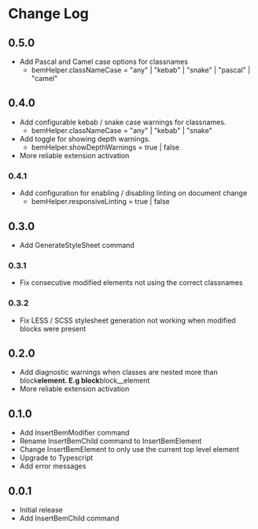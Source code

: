 # Change Log

## 0.5.0

-   Add Pascal and Camel case options for classnames
    -   bemHelper.classNameCase = "any" | "kebab" | "snake" | "pascal" | "camel"

## 0.4.0

-   Add configurable kebab / snake case warnings for classnames.
    -   bemHelper.classNameCase = "any" | "kebab" | "snake"
-   Add toggle for showing depth warnings.
    -   bemHelper.showDepthWarnings = true | false
-   More reliable extension activation

### 0.4.1

-   Add configuration for enabling / disabling linting on document change
    -   bemHelper.responsiveLinting = true | false

## 0.3.0

-   Add GenerateStyleSheet command

### 0.3.1

-   Fix consecutive modified elements not using the correct classnames

### 0.3.2

-   Fix LESS / SCSS stylesheet generation not working when modified blocks were present

## 0.2.0

-   Add diagnostic warnings when classes are nested more than block**element. E.g block**block\_\_element
-   More reliable extension activation

## 0.1.0

-   Add InsertBemModifier command
-   Rename InsertBemChild command to InsertBemElement
-   Change InsertBemElement to only use the current top level element
-   Upgrade to Typescript
-   Add error messages

## 0.0.1

-   Initial release
-   Add InsertBemChild command
